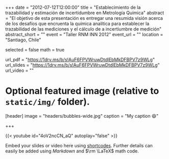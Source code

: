 +++
date = "2012-07-12T12:00:00"
title = "Establecimiento de la trazabilidad y estimación de incertidumbre en Metrología Química"
abstract = "El objetivo de esta presentación es entregar una resumida visión acerca de los desafíos que encruenta la química analítica para establecer la trazabilidad de las mediciones y el cálculo de a incertiumbre de medición"
abstract_short = ""
event = "Taller RNM INN 2012"
event_url = ""
location = "Santiago, Chile"

selected = false
math = true

url_pdf = "https://1drv.ms/b/s!AuF6FPVWruwDtdlEbMkDFBPV7z9WLg"
url_slides = "https://1drv.ms/b/s!AuF6FPVWruwDtdlEbMkDFBPV7z9WLg"
url_video = ""

# Optional featured image (relative to `static/img/` folder).
[header]
image = "headers/bubbles-wide.jpg"
caption = "My caption :smile:"

+++

{{< youtube id="4oV2ncCN_aQ" autoplay="false" >}}

Embed your slides or video here using [shortcodes](https://gcushen.github.io/hugo-academic-demo/post/writing-markdown-latex/). Further details can easily be added using *Markdown* and $\rm \LaTeX$ math code. 

